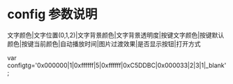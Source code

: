 # config 参数说明 #

文字颜色|文字位置(0,1,2)|文字背景颜色|文字背景透明度|按键文字颜色|按键默认颜色|按键当前颜色|自动播放时间|图片过渡效果|是否显示按钮|打开方式

var configtg='0x000000|1|0xffffff|5|0xffffff|0xC5DDBC|0x000033|2|3|1|_blank';